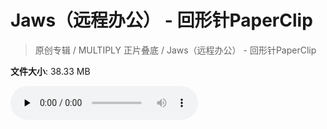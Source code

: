 # Jaws（远程办公） - 回形针PaperClip

> 原创专辑 / MULTIPLY 正片叠底 / Jaws（远程办公） - 回形针PaperClip

**文件大小**: 38.33 MB

<audio preload="none" controls><source src="https://file.hsyhx.top/video/原创专辑/MULTIPLY 正片叠底/Jaws（远程办公） - 回形针PaperClip.flac" type="audio/mpeg">🤔 您的浏览器不支持此音频格式</audio>